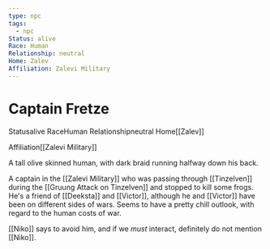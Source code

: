 ```yaml
---
type: npc
tags:
  - npc
Status: alive
Race: Human
Relationship: neutral
Home: Zalev
Affiliation: Zalevi Military
---
```


# Captain Fretze
<span class="dataview inline-field"><span class="inline-field-key">Status</span><span class="inline-field-value">alive</span></span>
<span class="dataview inline-field"><span class="inline-field-key">Race</span><span class="inline-field-value">Human</span></span>
<span class="dataview inline-field"><span class="inline-field-key">Relationship</span><span class="inline-field-value">neutral</span></span>
<span class="dataview inline-field"><span class="inline-field-key">Home</span><span class="inline-field-value">[[Zalev]]</span></span>

<span class="dataview inline-field"><span class="inline-field-key">Affiliation</span><span class="inline-field-value">[[Zalevi Military]]</span></span>

A tall olive skinned human, with dark braid running halfway down his back.

A captain in the [[Zalevi Military]] who was passing through [[Tinzelven]] during the [[Gruung Attack on Tinzelven]] and stopped to kill some frogs. He's a friend of [[Deeksta]] and [[Victor]], although he and [[Victor]] have been on different sides of wars. Seems to have a pretty chill outlook, with regard to the human costs of war. 

[[Niko]] says to avoid him, and if we *must* interact, definitely do not mention [[Niko]].


